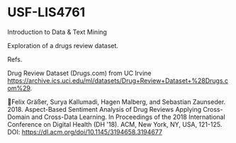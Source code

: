 # USF-LIS4761
Introduction to Data & Text Mining

Exploration of a drugs review dataset.


Refs.

Drug Review Dataset (Drugs.com) from UC Irvine https://archive.ics.uci.edu/ml/datasets/Drug+Review+Dataset+%28Drugs.com%29.

Felix Gräßer, Surya Kallumadi, Hagen Malberg, and Sebastian Zaunseder. 2018. Aspect-Based Sentiment Analysis of Drug Reviews Applying Cross-Domain and Cross-Data Learning. In Proceedings of the 2018 International Conference on Digital Health (DH '18). ACM, New York, NY, USA, 121-125. DOI: https://dl.acm.org/doi/10.1145/3194658.3194677
